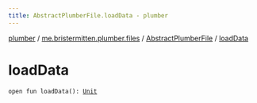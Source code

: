 ```yaml
---
title: AbstractPlumberFile.loadData - plumber
---
```


[plumber](../../index.html) / [me.bristermitten.plumber.files](../index.html) / [AbstractPlumberFile](index.html) / [loadData](./load-data.html)

# loadData

`open fun loadData(): `[`Unit`](https://kotlinlang.org/api/latest/jvm/stdlib/kotlin/-unit/index.html)